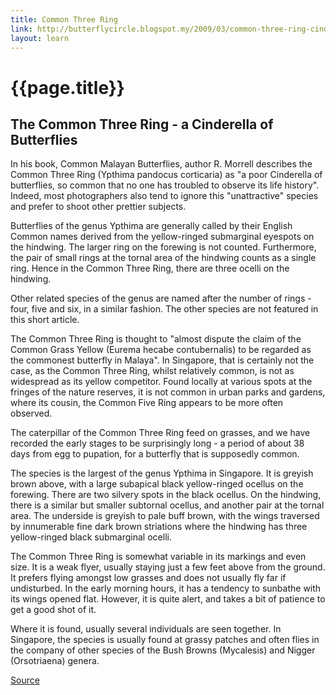 ```yaml
---
title: Common Three Ring
link: http://butterflycircle.blogspot.my/2009/03/common-three-ring-cinderella-of.html
layout: learn
---
```

# {{page.title}}

## The Common Three Ring - a Cinderella of Butterflies

In his book, Common Malayan Butterflies, author R. Morrell describes the Common Three Ring (Ypthima pandocus corticaria) as "a poor Cinderella of butterflies, so common that no one has troubled to observe its life history". Indeed, most photographers also tend to ignore this "unattractive" species and prefer to shoot other prettier subjects.

Butterflies of the genus Ypthima are generally called by their English Common names derived from the yellow-ringed submarginal eyespots on the hindwing. The larger ring on the forewing is not counted. Furthermore, the pair of small rings at the tornal area of the hindwing counts as a single ring. Hence in the Common Three Ring, there are three ocelli on the hindwing.

Other related species of the genus are named after the number of rings - four, five and six, in a similar fashion. The other species are not featured in this short article.

The Common Three Ring is thought to "almost dispute the claim of the Common Grass Yellow (Eurema hecabe contubernalis) to be regarded as the commonest butterfly in Malaya". In Singapore, that is certainly not the case, as the Common Three Ring, whilst relatively common, is not as widespread as its yellow competitor. Found locally at various spots at the fringes of the nature reserves, it is not common in urban parks and gardens, where its cousin, the Common Five Ring appears to be more often observed.

The caterpillar of the Common Three Ring feed on grasses, and we have recorded the early stages to be surprisingly long - a period of about 38 days from egg to pupation, for a butterfly that is supposedly common.

The species is the largest of the genus Ypthima in Singapore. It is greyish brown above, with a large subapical black yellow-ringed ocellus on the forewing. There are two silvery spots in the black ocellus. On the hindwing, there is a similar but smaller subtornal ocellus, and another pair at the tornal area. The underside is greyish to pale buff brown, with the wings traversed by innumerable fine dark brown striations where the hindwing has three yellow-ringed black submarginal ocelli.

The Common Three Ring is somewhat variable in its markings and even size. It is a weak flyer, usually staying just a few feet above from the ground. It prefers flying amongst low grasses and does not usually fly far if undisturbed. In the early morning hours, it has a tendency to sunbathe with its wings opened flat. However, it is quite alert, and takes a bit of patience to get a good shot of it.

Where it is found, usually several individuals are seen together. In Singapore, the species is usually found at grassy patches and often flies in the company of other species of the Bush Browns (Mycalesis) and Nigger (Orsotriaena) genera.

[Source](page.link)
